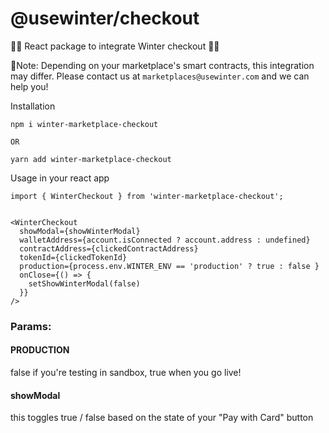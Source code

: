 # @usewinter/checkout
:rocket::rocket:  React package to integrate Winter checkout :rocket::rocket:

🚨Note: Depending on your marketplace's smart contracts, this integration may differ. Please contact us at `marketplaces@usewinter.com` and we can help you!

Installation
```
npm i winter-marketplace-checkout

OR 

yarn add winter-marketplace-checkout
```

Usage in your react app
```
import { WinterCheckout } from 'winter-marketplace-checkout';


<WinterCheckout
  showModal={showWinterModal}
  walletAddress={account.isConnected ? account.address : undefined}
  contractAddress={clickedContractAddress}
  tokenId={clickedTokenId}
  production={process.env.WINTER_ENV == 'production' ? true : false }
  onClose={() => {
    setShowWinterModal(false)
  }}
/>

```

### Params:

#### PRODUCTION
false if you're testing in sandbox, true when you go live! 

#### showModal
this toggles true / false based on the state of your "Pay with Card" button
